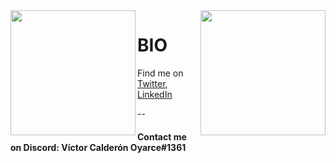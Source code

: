 <img align='left' src='https://raw.githubusercontent.com/sammwyy/sammwyy/master/sprites/LinkFront_Beat.gif' width='200"'>  
<img align='right' src='https://raw.githubusercontent.com/sammwyy/sammwyy/master/sprites/zelda.gif' width='200"'>  

# BIO
Find me on [Twitter](https://twitter.com/vcalderonoyarce), [LinkedIn](https://www.linkedin.com/in/v%C3%ADctor-manuel-calder%C3%B3n-oyarce-5a444978/)

--

#### Contact me on Discord: Víctor Calderón Oyarce#1361

<!--
**vcalderonoyarce/vcalderonoyarce** is a ✨ _special_ ✨ repository because its `README.md` (this file) appears on your GitHub profile.

Here are some ideas to get you started:

- 🔭 I’m currently working on ...
- 🌱 I’m currently learning ...
- 👯 I’m looking to collaborate on ...
- 🤔 I’m looking for help with ...
- 💬 Ask me about ...
- 📫 How to reach me: ...
- 😄 Pronouns: ...
- ⚡ Fun fact: ...
-->
